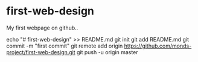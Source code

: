 # first-web-design
My first webpage on github..

echo "# first-web-design" >> README.md
git init
git add README.md
git commit -m "first commit"
git remote add origin https://github.com/monds-project/first-web-design.git
git push -u origin master
